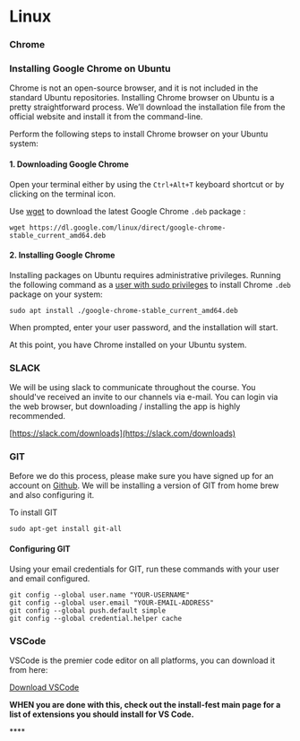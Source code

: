 # Linux

### Chrome

### Installing Google Chrome on Ubuntu <a id="installing-google-chrome-on-ubuntu"></a>

Chrome is not an open-source browser, and it is not included in the standard Ubuntu repositories. Installing Chrome browser on Ubuntu is a pretty straightforward process. We’ll download the installation file from the official website and install it from the command-line.

Perform the following steps to install Chrome browser on your Ubuntu system:

#### 1. Downloading Google Chrome <a id="1-downloading-google-chrome"></a>

Open your terminal either by using the `Ctrl+Alt+T` keyboard shortcut or by clicking on the terminal icon.

Use [wget](https://linuxize.com/post/wget-command-examples/) to download the latest Google Chrome `.deb` package :

```text
wget https://dl.google.com/linux/direct/google-chrome-stable_current_amd64.deb
```

#### 2. Installing Google Chrome <a id="2-installing-google-chrome"></a>

Installing packages on Ubuntu requires administrative privileges. Running the following command as a [user with sudo privileges](https://linuxize.com/post/how-to-create-a-sudo-user-on-ubuntu/) to install Chrome `.deb` package on your system:

```text
sudo apt install ./google-chrome-stable_current_amd64.deb
```

When prompted, enter your user password, and the installation will start.

At this point, you have Chrome installed on your Ubuntu system.

### **SLACK**

We will be using slack to communicate throughout the course. You should've received an invite to our channels via e-mail. You can login via the web browser, but downloading / installing the app is highly recommended.

[https://slack.com/downloads](https://slack.com/downloads)

### GIT

Before we do this process, please make sure you have signed up for an account on [Github](http://www.github.com). We will be installing a version of GIT from home brew and also configuring it.

To install GIT

```text
sudo apt-get install git-all
```

#### Configuring GIT <a id="configuring-git"></a>

Using your email credentials for GIT, run these commands with your user and email configured.

```text
git config --global user.name "YOUR-USERNAME"
git config --global user.email "YOUR-EMAIL-ADDRESS"
git config --global push.default simple
git config --global credential.helper cache
```

### VSCode

VSCode is the premier code editor on all platforms, you can download it from here:

[Download VSCode](https://code.visualstudio.com/download)

**WHEN you are done with this, check out the install-fest main page for a list of extensions you should install for VS Code.**

\*\*\*\*

